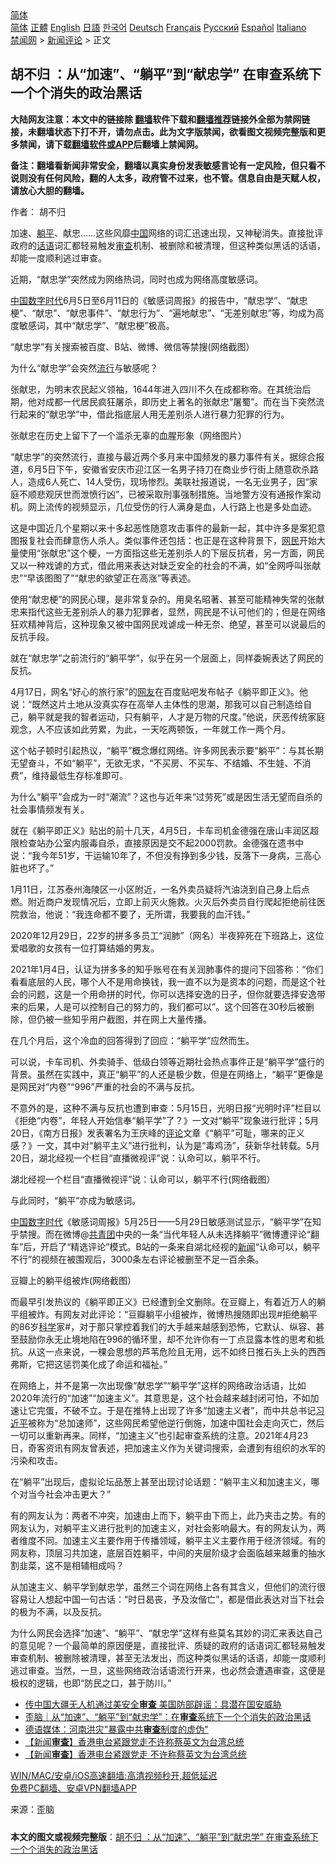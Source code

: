  <!-- 面包屑导航 --> <div class="breadcrumb"><!-- GTranslate: https://gtranslate.io/ -->  <div class="switcher notranslate">  <div class="selected">  <a href="#" onclick="return false;"> 简体</a>  </div>  <div class="option">  <a href="https://www.bannedbook.org" onclick="doGTranslate('zh-CN|zh-CN');jQuery('div.switcher div.selected a').html(jQuery(this).html());return false;" title="简体中文" class="nturl selected"> 简体</a>  <a href="https://www.bannedbook.org/zh-tw/" onclick="doGTranslate('zh-CN|zh-TW');jQuery('div.switcher div.selected a').html(jQuery(this).html());return false;" title="繁體中文" class="nturl"> 正體</a>  <a href="https://www.bannedbook.org/en/" onclick="doGTranslate('zh-CN|en');jQuery('div.switcher div.selected a').html(jQuery(this).html());return false;" title="English" class="nturl"> English</a>  <a href="https://www.bannedbook.org/ja/" onclick="doGTranslate('zh-CN|ja');jQuery('div.switcher div.selected a').html(jQuery(this).html());return false;" title="日本語" class="nturl"> 日語</a>  <a href="https://www.bannedbook.org/ko/" onclick="doGTranslate('zh-CN|ko');jQuery('div.switcher div.selected a').html(jQuery(this).html());return false;" title="한국어" class="nturl"> 한국어</a>  <a href="https://www.bannedbook.org/de/" onclick="doGTranslate('zh-CN|de');jQuery('div.switcher div.selected a').html(jQuery(this).html());return false;" title="Deutsch" class="nturl"> Deutsch</a>  <a href="https://www.bannedbook.org/fr/" onclick="doGTranslate('zh-CN|fr');jQuery('div.switcher div.selected a').html(jQuery(this).html());return false;" title="Français" class="nturl"> Français</a>  <a href="https://www.bannedbook.org/ru/" onclick="doGTranslate('zh-CN|ru');jQuery('div.switcher div.selected a').html(jQuery(this).html());return false;" title="Русский" class="nturl"> Русский</a>  <a href="https://www.bannedbook.org/es/" onclick="doGTranslate('zh-CN|es');jQuery('div.switcher div.selected a').html(jQuery(this).html());return false;" title="Español" class="nturl"> Español</a>  <a href="https://www.bannedbook.org/it/" onclick="doGTranslate('zh-CN|it');jQuery('div.switcher div.selected a').html(jQuery(this).html());return false;" title="Italiano" class="nturl"> Italiano</a>  </div>  </div>      <div class='breadcrumb-sub'><!-- Breadcrumb NavXT 6.3.0 --> <a href="https://www.bannedbook.org/" class="home">禁闻网</a> &gt; <a href="https://www.bannedbook.org/bnews/comments/" class="category">新闻评论</a> &gt; 正文</div></div><h2>胡不归 ：从“加速”、“躺平”到“献忠学” 在审查系统下一个个消失的政治黑话</h2> <p class="notice"><b>大陆网友注意：本文中的链接除 <a href="https://github.com/bannedbook/fanqiang" >翻墙</a>软件下载和<a href="https://github.com/killgcd/justmysocks/blob/master/README.md">翻墙推荐</a>链接外全部为禁网链接，未翻墙状态下打不开，请勿点击。此为文字版禁闻，欲看图文视频完整版和更多禁闻，请下载<a href="https://github.com/bannedbook/fanqiang">翻墙软件或APP</a>后翻墙上禁闻网。</p><p>备注：翻墙看新闻非常安全，翻墙以真实身份发表敏感言论有一定风险，但只看不说则没有任何风险，翻的人太多，政府管不过来，也不管。信息自由是天赋人权，请放心大胆的翻墙。</b></p>  <div class="entry"> <p>作者： 胡不归</p> <p>加速、<a href="https://www.bannedbook.org/bnews/tag/%e8%ba%ba%e5%b9%b3/" class="st_tag internal_tag" rel="tag" title="标签 躺平 下的日志">躺平</a>、献忠……这些风靡<span class='wp_keywordlink_affiliate'><a href="https://www.bannedbook.org/" title="中国" target="_blank">中国</a></span>网络的词汇迅速出现，又神秘消失。直接批评政府的<a href="https://www.bannedbook.org/bnews/tag/%E8%AF%9D%E8%AF%AD/" class="st_tag internal_tag" rel="tag" title="标签 话语 下的日志">话语</a>词汇都轻易触发<a href="https://www.bannedbook.org/bnews/tag/%E5%AE%A1%E6%9F%A5/" class="st_tag internal_tag" rel="tag" title="标签 审查 下的日志">审查</a>机制、被删除和被清理，但这种类似黑话的话语，却能一度顺利逃过审查。</p> <p>近期，“献忠学”突然成为网络热词，同时也成为网络高度敏感词。</p> <p><a href="https://www.bannedbook.org/bnews/tag/%E4%B8%AD%E5%9B%BD/" class="st_tag internal_tag" rel="tag" title="标签 中国 下的日志">中国</a><span class='wp_keywordlink_affiliate'><a href="https://chinadigitaltimes.net/chinese/" title="中国数字时代" target="_blank">数字时代</a></span>6月5日至6月11日的《敏感词周报》的报告中，“献忠学”、“献忠梗”、“献忠”、“献忠事件”、“献忠行为”、“遍地献忠”、“无差别献忠”等，均成为高度敏感词，其中“献忠学”、“献忠梗”极高。</p> <p>“献忠学”有关搜索被百度、B站、微博、微信等禁搜(网络截图）</p> <p>为什么“献忠学”会突然<a href="https://www.bannedbook.org/bnews/tag/%E6%B5%81%E8%A1%8C/" class="st_tag internal_tag" rel="tag" title="标签 流行 下的日志">流行</a>与敏感呢？</p> <p>张献忠，为明末农民起义领袖，1644年进入四川不久在成都称帝。在其统治后期，他对成都一代居民疯狂屠杀，即历史上著名的张献忠“屠蜀”。而在当下突然流行起来的“献忠学”中，借此指底层人用无差别杀人进行暴力犯罪的行为。</p> <p>张献忠在历史上留下了一个滥杀无辜的血腥形象（网络图片）</p>  <p>“献忠学”的突然流行，直接与最近两个多月来中国频发的暴力事件有关。据综合报道，6月5日下午，安徽省安庆市迎江区一名男子持刀在商业步行街上随意砍杀路人，造成6人死亡、14人受伤，现场惨烈。美联社报道说，一名无业男子，因“家庭不顺悲观厌世而泄愤行凶”，已被采取刑事强制措施。当地警方没有通报作案动机。网上流传的视频显示，几位受伤的行人满身是血，人行路上也是多处血迹。</p> <p>这是中国近几个星期以来十多起恶性随意攻击事件的最新一起，其中许多是案犯意图报复社会而肆意伤人杀人。类似事件还包括：也正是在这种背景下，<a href="https://www.bannedbook.org/bnews/tag/%e7%bd%91%e6%b0%91/" class="st_tag internal_tag" rel="tag" title="标签 网民 下的日志">网民</a>开始大量使用“张献忠”这个梗，一方面指这些无差别杀人的下层反抗者，另一方面，网民又以一种戏谑的方式，借此用来表达对缺乏安全的社会的不满，如“全网呼叫张献忠”“早该图图了”“献忠的欲望正在高涨”等表述。</p> <p>使用“献忠梗”的网民心理，是非常复杂的。用臭名昭著、甚至可能精神失常的张献忠来指代这些无差别杀人的暴力犯罪者，显然，网民是不认可他们的；但是在网络狂欢精神背后，这种现象又被中国网民戏谑成一种无奈、绝望，甚至可以说最后的反抗手段。</p> <p>就在“献忠学”之前流行的“躺平学”，似乎在另一个层面上，同样委婉表达了网民的反抗。</p> <p>4月17日，网名“好心的旅行家”的<a href="https://www.bannedbook.org/bnews/tag/%e7%bd%91%e5%8f%8b/" class="st_tag internal_tag" rel="tag" title="标签 网友 下的日志">网友</a>在百度贴吧发布帖子《躺平即正义》。他说：“既然这片土地从没真实存在高举人主体性的思潮，那我可以自己制造给自己，躺平就是我的智者运动，只有躺平，人才是万物的尺度。”他说，厌恶传统家庭观念，人不应该如此劳累，为此，一天吃两顿饭，一年就工作一两个月。</p> <p>这个帖子顿时引起热议，“躺平”概念爆红网络。许多网民表示要“躺平”：与其长期无望奋斗，不如“躺平”，无欲无求，“不买房、不买车、不结婚、不生娃、不消费”，维持最低生存标准即可。</p> <p>为什么“躺平”会成为一时“潮流”？这也与近年来“过劳死”或是因生活无望而自杀的社会事情频发有关。</p> <p>就在《躺平即正义》贴出的前十几天，4月5日，卡车司机金德强在唐山丰润区超限检查站办公室内服毒自杀，直接原因是交不起2000罚款。金德强在遗书中说：“我今年51岁，干运输10年了，不但没有挣到多少钱，反落下一身病，三高心脏也坏了。”</p>  <p>1月11日，江苏泰州海陵区一小区附近，一名外卖员疑将汽油浇到自己身上后点燃。附近商户发现情况后，立即上前灭火施救。火灭后外卖员自行爬起拒绝前往医院救治，他说：“我连命都不要了，无所谓，我要我的血汗钱。”</p> <p>2020年12月29日，22岁的拼多多员工“润肺”（网名）半夜猝死在下班路上，这位爱唱歌的女孩有一位打算结婚的男友。</p> <p>2021年1月4日，认证为拼多多的知乎账号在有关润肺事件的提问下回答称：“你们看看底层的人民，哪个人不是用命换钱，我一直不以为是资本的问题，而是这个社会的问题，这是一个用命拼的时代，你可以选择安逸的日子，但你就要选择安逸带来的后果，人是可以控制自己的努力的，我们都可以”。这个回答在30秒后被删除，但仍被一些知乎用户截图，并在网上大量传播。</p> <p>在几个月后，这个冷血的回答得到了回应：“躺平学”应然而生。</p> <p>可以说，卡车司机、外卖骑手、低级白领等近期社会热点事件正是“躺平学”盛行的背景。虽然在实践中，真正“躺平”的人还是极少数，但是在网络上，“躺平”更像是是网民对“内卷”“996”严重的社会的不满与反抗。</p> <p>不意外的是，这种不满与反抗也遭到审查：5月15日，光明日报“光明时评”栏目以《拒绝“内卷”，年轻人开始信奉“躺平学”了？》一文对“躺平”现象进行批评；5月20日，《南方日报》发表署名为王庆峰的<span class='wp_keywordlink_affiliate'><a href="https://www.bannedbook.org/bnews/comments/" title="新闻评论" target="_blank">评论</a></span>文章《“躺平”可耻，哪来的正义感？》一文，其中对“躺平主义”进行批判，认为是“毒鸡汤”，获新华社转载。5月20日，湖北经视一个栏目“直播微视评”说：认命可以，躺平不行。</p> <p>湖北经视一个栏目“直播微视评”说：认命可以，躺平不行(网络截图）</p> <p>与此同时，“躺平”亦成为敏感词。</p>  <p><span class='wp_keywordlink_affiliate'><a href="https://chinadigitaltimes.net/chinese/" title="中国数字时代" target="_blank">中国数字时代</a></span>《敏感词周报》5月25日——5月29日敏感测试显示，“躺平学”在知乎禁搜。而在微博@<a href="https://www.bannedbook.org/bnews/tag/%e5%85%b1%e9%9d%92%e5%9b%a2/" class="st_tag internal_tag" rel="tag" title="标签 共青团 下的日志">共青团</a>中央的一条“当代年轻人从未选择躺平”微博遭评论“翻车”后，开启了“精选评论”模式。B站的一条来自湖北经视的<span class='wp_keywordlink_affiliate'><a href="https://www.bannedbook.org/" title="新闻">新闻</a></span>“认命可以，躺平不行”的视频在被围观后，3000条左右评论被删至不足一百余条。</p> <p>豆瓣上的躺平组被炸(网络截图）</p> <p>而最早引发热议的《躺平即正义》已经遭到全文删除。在豆瓣上，有着近万人的躺平组被炸。有网友对此评论：“豆瓣躺平小组被炸，微博热搜随即出现#拒绝躺平的86岁<span class='wp_keywordlink'><a href="https://www.bannedbook.org/forum11/topic309.html" title="禁片：“科学”的棍子" target="_blank">科学</a></span>家#，对于那只掌控着我们的大手越来越感到恐怖，它默认、纵容、甚至鼓励你永无止境地陷在996的循环里，却不允许你有一丁点显露本性的思考和抵抗。从这一点来说，一棵会思想的芦苇危险且无用，远不如终日推石头上头的西西弗斯，它把这惩罚美化成了命运和福祉。”</p> <p>在网络上，并不是第一次出现像“献忠学”“躺平学”这样的网络政治话语，比如2020年流行的“加速”“加速主义”。其意思是，这个社会越来越封闭可怕，不如加速让它完蛋，不破不立。于是在推特上出现了许多“加速主义者”，而中共总书记<a href="https://www.bannedbook.org/bnews/tag/%e4%b9%a0%e8%bf%91%e5%b9%b3/" class="st_tag internal_tag" rel="tag" title="标签 习近平 下的日志">习近平</a>被称为“总加速师”，这些网民希望他逆行倒施，加速中国社会走向灭亡，然后一切可以重新再来。同样，“加速主义”也引起审查系统的注意。2021年4月23日，奇客资讯有网友曾表述，把加速主义作为关键词搜索，会遭到有组织的水军的污染和攻击。</p> <p>在“躺平”出现后，虚拟论坛品葱上甚至出现讨论话题：“躺平主义和加速主义，哪个对当今社会冲击更大？”</p> <p>有的网友认为：两者不冲突，加速由上而下，躺平由下而上，此乃夹击之势。有的网友认为，对躺平主义进行批判的加速主义，对社会影响最大。有的网友认为，两者维度不同。加速主义主要作用于传播领域，躺平主义主要作用于经济领域。有的网友称，顶层习共加速，底层百姓躺平，中间的夹层阶级才会面临越来越重的抽水割韭菜，这不是相辅相成吗？</p> <p>从加速主义、躺平学到献忠学，虽然三个词在网络上各有其含义，但他们的流行很容易让人想起中国一句古话：“时日曷丧，予及汝偕亡”，都是借此表达对当下社会的极为不满，以及反抗。</p> <p>为什么网民会选择“加速”、“躺平”、“献忠学”这样有些莫名其妙的词汇来表达自己的意见呢？一个最简单的原因便是，直接批评、质疑的政府的话语词汇都轻易触发审查机制、被删除被清理，甚至无法发出，而这种类似黑话的话语，却能一度顺利逃过审查。当然，一旦，这些网络政治话语流行开来，也必然会遭遇审查，这便是极权的逻辑，也即“防民之口，甚于防川。”</p>  <ul class='op-related-articles' title='相关阅读'> <li><a href='https://www.bannedbook.org/bnews/cnnews/20210724/1593053.html' target='_blank'>传中国大疆无人机通过美安全<b>审查</b> 美国防部辟谣：具潜在国安威胁</a></li> <li><a href='https://www.bannedbook.org/bnews/baitai/20210723/1592649.html' target='_blank'>歪脑｜从“加速”、“躺平”到“献忠学”：在<b>审查</b>系统下一个个消失的政治黑话</a></li> <li><a href='https://www.bannedbook.org/bnews/cnnews/20210723/1592517.html' target='_blank'>德语媒体：河南洪灾"暴露中共<b>审查</b>制度的虚伪"</a></li> <li><a href='https://www.bannedbook.org/bnews/baitai/20210721/1591552.html' target='_blank'>【新闻<b>审查</b>】香港电台紧跟党走不许称蔡英文为台湾总统</a></li> <li><a href='https://www.bannedbook.org/bnews/headline/20210720/1590831.html' target='_blank'>【新闻<b>审查</b>】香港电台紧跟党走 不许称蔡英文为台湾总统</a></li> </ul> <p class="texttj"> <a href="https://github.com/bannedbook/fanqiang/wiki/V2ray%E6%9C%BA%E5%9C%BA" target="_blank">WIN/MAC/安卓/iOS高速翻墙:高清视频秒开,超低延迟</a><br/> <a href="https://github.com/bannedbook/fanqiang/wiki/%E7%A6%81%E9%97%BB%E7%BD%91%E5%AE%89%E5%8D%93%E7%BF%BB%E5%A2%99%E6%96%B0%E9%97%BBAPP" target="_blank">免费PC翻墙、安卓VPN翻墙APP</a></p><p> 来源：歪脑 </p><a name='sharetosocial'></a>  <div style="margin-bottom:5px;padding-bottom:5px;clear:both"> <div id="archive-pix-1" class="banner-ads"> <!-- AuctionX Display platform tag START --> <div id="26318x728x90x621x_ADSLOT2" clicktrack="%%CLICK_URL_ESC%%"></div> <!-- AuctionX Display platform tag END --> </div> <div id="archive-pix-2" class="banner-ads"> <!-- AuctionX Display platform tag START --> <div id="26315x300x250x621x_ADSLOT2" clicktrack="%%CLICK_URL_ESC%%"></div> <!-- AuctionX Display platform tag END --> </div> </div>  <div id="archive-pix-1" class="banner-ads"> <!-- AuctionX Display platform tag START --> <div id="26318x728x90x621x_ADSLOT3" clicktrack="%%CLICK_URL_ESC%%"></div> <!-- AuctionX Display platform tag END --> </div> <div><b>本文的图文或视频完整版</b>：<a href='https://www.bannedbook.org/bnews/comments/20210724/1593202.html'>胡不归 ：从“加速”、“躺平”到“献忠学” 在审查系统下一个个消失的政治黑话</a></div>  </div><!--END ENTRY--> 